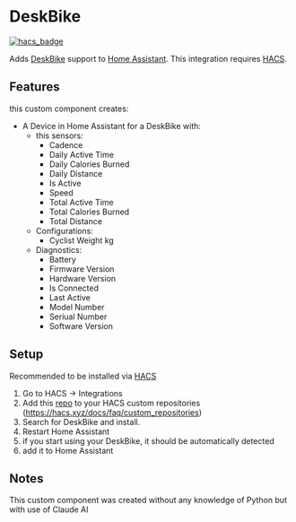 # DeskBike

[![hacs_badge](https://img.shields.io/badge/HACS-Custom-41BDF5.svg)](https://github.com/hacs/integration)

Adds [DeskBike](https://deskbike.com/) support to [Home Assistant](https://www.home-assistant.io/). This integration requires [HACS](https://hacs.xyz).

## Features

this custom component creates:

- A Device in Home Assistant for a DeskBike with:
  - this sensors:
    - Cadence
    - Daily Active Time
    - Daily Calories Burned
    - Daily Distance
    - Is Active
    - Speed
    - Total Active Time
    - Total Calories Burned
    - Total Distance
  - Configurations:
    - Cyclist Weight kg
  - Diagnostics:
    - Battery
    - Firmware Version
    - Hardware Version
    - Is Connected
    - Last Active
    - Model Number
    - Seriual Number
    - Software Version

## Setup

Recommended to be installed via [HACS](https://github.com/hacs/integration)

1. Go to HACS -> Integrations
2. Add this [repo](https://github.com/joshburkard/DeskBike) to your HACS custom repositories (https://hacs.xyz/docs/faq/custom_repositories)
3. Search for DeskBike and install.
4. Restart Home Assistant
5. if you start using your DeskBike, it should be automatically detected
6. add it to Home Assistant

## Notes

This custom component was created without any knowledge of Python but with use of Claude AI
